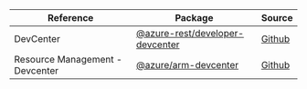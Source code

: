 | Reference | Package | Source |
|---|---|---|
|DevCenter|[@azure-rest/developer-devcenter](https://www.npmjs.com/package/@azure-rest/developer-devcenter)|[Github](https://github.com/Azure/azure-sdk-for-js)|
|Resource Management - Devcenter|[@azure/arm-devcenter](https://www.npmjs.com/package/@azure/arm-devcenter)|[Github](https://github.com/Azure/azure-sdk-for-js)|
